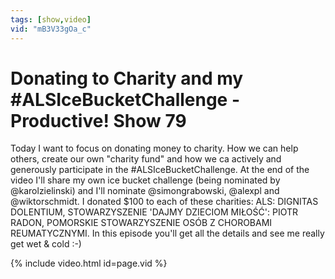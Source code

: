 ```yaml
---
tags: [show,video]
vid: "mB3V33gOa_c"
---
```


# Donating to Charity and my #ALSIceBucketChallenge - Productive! Show 79

Today I want to focus on donating money to charity. How we can help others, create our own "charity fund" and how we ca actively and generously participate in the #ALSIceBucketChallenge. At the end of the video I'll share my own ice bucket challenge (being nominated by @karolzielinski) and I'll nominate @simongrabowski, @alexpl and @wiktorschmidt. I donated $100 to each of these charities: ALS: DIGNITAS DOLENTIUM, STOWARZYSZENIE 'DAJMY DZIECIOM MIŁOŚĆ': PIOTR RADON, POMORSKIE STOWARZYSZENIE OSÓB Z CHOROBAMI REUMATYCZNYMI. In this episode you'll get all the details and see me really get wet & cold :-)

<!--More-->

{% include video.html id=page.vid %}


[n]: https://michael.gratis/nozbe